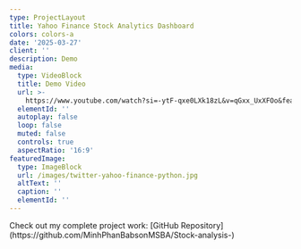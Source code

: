 ```yaml
---
type: ProjectLayout
title: Yahoo Finance Stock Analytics Dashboard
colors: colors-a
date: '2025-03-27'
client: ''
description: Demo
media:
  type: VideoBlock
  title: Demo Video
  url: >-
    https://www.youtube.com/watch?si=-ytF-qxe0LXk18zL&v=qGxx_UxXFOo&feature=youtu.be
  elementId: ''
  autoplay: false
  loop: false
  muted: false
  controls: true
  aspectRatio: '16:9'
featuredImage:
  type: ImageBlock
  url: /images/twitter-yahoo-finance-python.jpg
  altText: ''
  caption: ''
  elementId: ''
---
```

<div style="text-align: left">Check out my complete project work:  [GitHub Repository](https://github.com/MinhPhanBabsonMSBA/Stock-analysis-)</div>

